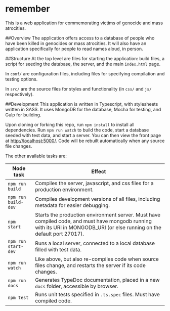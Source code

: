 # remember
This is a web application for commemorating victims of genocide and mass atrocities.

##Overview
The application offers access to a database of people who have been killed in genocides or mass atrocities.  It will also have an application specifically for people to read names aloud, in person.

##Structure
At the top level are files for starting the application: build files, a script for seeding the database, the server, and the main `index.html` page.

In `conf/` are configuration files, including files for specifying compilation and testing options.

In `src/` are the source files for styles and functionality (in `css/` and `js/` respectively).

##Development
This application is written in Typescript, with stylesheets written in SASS.  It uses MongoDB for the database, Mocha for testing, and Gulp for building.

Upon cloning or forking this repo, run `npm install` to install all dependencies.  Run `npm run watch` to build the code, start a database seeded with test data, and start a server.  You can then view the front page at [http://localhost:5000/](http://localhost:5000/).  Code will be rebuilt automatically when any source file changes.

The other available tasks are:

|  Node task  |  Effect  |
|-------------|----------|
| `npm run build` | Compiles the server, javascript, and css files for a production environment. |
| `npm run build-dev` | Compiles development versions of all files, including metadata for easier debugging. |
| `npm start` | Starts the production environment server. Must have compiled code, and must have mongodb running with its URI in MONGODB_URI (or else running on the default port 27017). |
| `npm run start-dev` | Runs a local server, connected to a local database filled with test data. |
| `npm run watch` | Like above, but also re-compiles code when source files change, and restarts the server if its code changes. |
| `npm run docs` | Generates TypeDoc documentation, placed in a new `docs` folder, accessible by browser. |
| `npm test` | Runs unit tests specified in `.ts.spec` files. Must have compiled code. |
